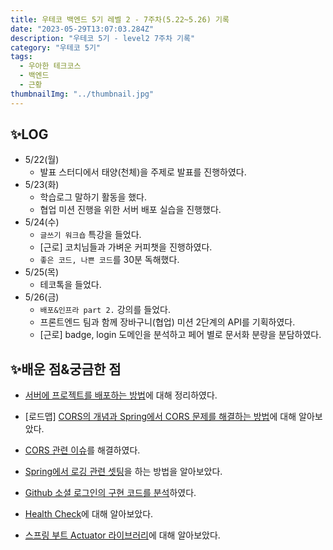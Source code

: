 ```yaml
---
title: 우테코 백엔드 5기 레벨 2 - 7주차(5.22~5.26) 기록
date: "2023-05-29T13:07:03.284Z"
description: "우테코 5기 - level2 7주차 기록"
category: "우테코 5기"
tags:
  - 우아한 테크코스
  - 백엔드
  - 근황
thumbnailImg: "../thumbnail.jpg"
---
```


## ✨LOG

- 5/22(월)
  - 발표 스터디에서 태양(천체)을 주제로 발표를 진행하였다.
- 5/23(화)
  - 학습로그 말하기 활동을 했다.
  - 협업 미션 진행을 위한 서버 배포 실습을 진행했다.
- 5/24(수)
  - `글쓰기 워크숍` 특강을 들었다.
  - [근로] 코치님들과 가벼운 커피챗을 진행하였다.
  - `좋은 코드, 나쁜 코드`를 30분 독해했다.
- 5/25(목)
  - 테코톡을 들었다.
- 5/26(금)
  - `배포&인프라 part 2.` 강의를 들었다.
  - 프론트엔드 팀과 함께 장바구니(협업) 미션 2단계의 API를 기획하였다.
  - [근로] badge, login 도메인을 분석하고 페어 별로 문서화 분량을 분담하였다.

## ✨배운 점&궁금한 점

- [서버에 프로젝트를 배포하는 방법](https://amaran-th.github.io/%EC%9D%B8%ED%94%84%EB%9D%BC/[Linux]%20%EC%84%9C%EB%B2%84%EC%97%90%20%ED%94%84%EB%A1%9C%EC%A0%9D%ED%8A%B8%20%EB%B0%B0%ED%8F%AC%20&%20%EB%B0%B0%ED%8F%AC%20%EC%8A%A4%ED%81%AC%EB%A6%BD%ED%8A%B8%20%EC%9E%91%EC%84%B1%ED%95%98%EA%B8%B0/)에 대해 정리하였다.
- [로드맵] [CORS의 개념과 Spring에서 CORS 문제를 해결하는 방법](https://amaran-th.github.io/Spring/[Spring]%20CORS%EC%9D%98%20%EA%B0%9C%EB%85%90%EA%B3%BC%20CORS%20%EC%84%A4%EC%A0%95%ED%95%98%EA%B8%B0/)에 대해 알아보았다.

- [CORS 관련 이슈](https://amaran-th.github.io/Spring/[Spring]%20Response%20Header%EC%97%90%20%EC%A0%91%EA%B7%BC%ED%95%A0%20%EC%88%98%20%EC%97%86%EB%8A%94%20%EB%AC%B8%EC%A0%9C%20%ED%95%B4%EA%B2%B0%ED%95%98%EA%B8%B0/)를 해결하였다.

- [Spring에서 로깅 관련 셋팅](<https://amaran-th.github.io/Spring/[Spring]%20Logback%EC%9C%BC%EB%A1%9C%20%EB%A1%9C%EA%B9%85(Logging)%ED%95%98%EA%B8%B0/>)을 하는 방법을 알아보았다.

- [Github 소셜 로그인의 구현 코드를 분석](https://amaran-th.github.io/Spring/[Spring]%20Github%20%EC%86%8C%EC%85%9C%20%EB%A1%9C%EA%B7%B8%EC%9D%B8%20%EA%B5%AC%ED%98%84%ED%95%98%EA%B8%B0/)하였다.
- [Health Check](https://amaran-th.github.io/Spring/[Spring]%20Server%20Health%20Checking/)에 대해 알아보았다.
- [스프링 부트 Actuator 라이브러리](https://amaran-th.github.io/Spring/[Spring]%20Actuator/)에 대해 알아보았다.
